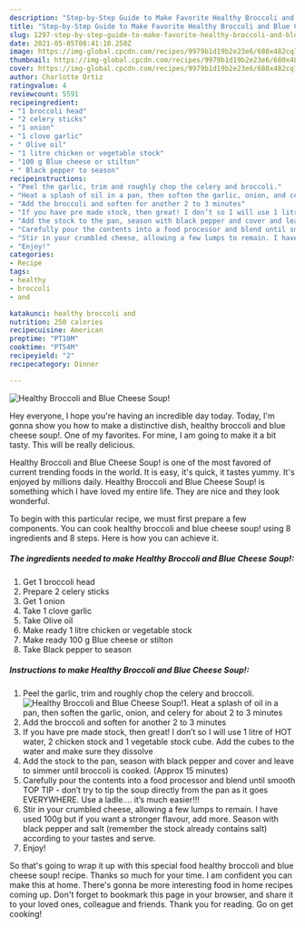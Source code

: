 ```yaml
---
description: "Step-by-Step Guide to Make Favorite Healthy Broccoli and Blue Cheese Soup!"
title: "Step-by-Step Guide to Make Favorite Healthy Broccoli and Blue Cheese Soup!"
slug: 1297-step-by-step-guide-to-make-favorite-healthy-broccoli-and-blue-cheese-soup
date: 2021-05-05T08:41:10.250Z
image: https://img-global.cpcdn.com/recipes/9979b1d19b2e23e6/680x482cq70/healthy-broccoli-and-blue-cheese-soup-recipe-main-photo.jpg
thumbnail: https://img-global.cpcdn.com/recipes/9979b1d19b2e23e6/680x482cq70/healthy-broccoli-and-blue-cheese-soup-recipe-main-photo.jpg
cover: https://img-global.cpcdn.com/recipes/9979b1d19b2e23e6/680x482cq70/healthy-broccoli-and-blue-cheese-soup-recipe-main-photo.jpg
author: Charlotte Ortiz
ratingvalue: 4
reviewcount: 5591
recipeingredient:
- "1 broccoli head"
- "2 celery sticks"
- "1 onion"
- "1 clove garlic"
- " Olive oil"
- "1 litre chicken or vegetable stock"
- "100 g Blue cheese or stilton"
- " Black pepper to season"
recipeinstructions:
- "Peel the garlic, trim and roughly chop the celery and broccoli."
- "Heat a splash of oil in a pan, then soften the garlic, onion, and celery for about 2 to 3 minutes"
- "Add the broccoli and soften for another 2 to 3 minutes"
- "If you have pre made stock, then great! I don’t so I will use 1 litre of HOT water, 2 chicken stock and 1 vegetable stock cube. Add the cubes to the water and make sure they dissolve"
- "Add the stock to the pan, season with black pepper and cover and leave to simmer until broccoli is cooked. (Approx 15 minutes)"
- "Carefully pour the contents into a food processor and blend until smooth TOP TIP - don’t try to tip the soup directly from the pan as it goes EVERYWHERE. Use a ladle.... it’s much easier!!!"
- "Stir in your crumbled cheese, allowing a few lumps to remain. I have used 100g but if you want a stronger flavour, add more. Season with black pepper and salt (remember the stock already contains salt) according to your tastes and serve."
- "Enjoy!"
categories:
- Recipe
tags:
- healthy
- broccoli
- and

katakunci: healthy broccoli and 
nutrition: 250 calories
recipecuisine: American
preptime: "PT10M"
cooktime: "PT54M"
recipeyield: "2"
recipecategory: Dinner

---
```



![Healthy Broccoli and Blue Cheese Soup!](https://img-global.cpcdn.com/recipes/9979b1d19b2e23e6/680x482cq70/healthy-broccoli-and-blue-cheese-soup-recipe-main-photo.jpg)

Hey everyone, I hope you're having an incredible day today. Today, I'm gonna show you how to make a distinctive dish, healthy broccoli and blue cheese soup!. One of my favorites. For mine, I am going to make it a bit tasty. This will be really delicious.



Healthy Broccoli and Blue Cheese Soup! is one of the most favored of current trending foods in the world. It is easy, it's quick, it tastes yummy. It's enjoyed by millions daily. Healthy Broccoli and Blue Cheese Soup! is something which I have loved my entire life. They are nice and they look wonderful.


To begin with this particular recipe, we must first prepare a few components. You can cook healthy broccoli and blue cheese soup! using 8 ingredients and 8 steps. Here is how you can achieve it.

<!--inarticleads1-->

##### The ingredients needed to make Healthy Broccoli and Blue Cheese Soup!:

1. Get 1 broccoli head
1. Prepare 2 celery sticks
1. Get 1 onion
1. Take 1 clove garlic
1. Take  Olive oil
1. Make ready 1 litre chicken or vegetable stock
1. Make ready 100 g Blue cheese or stilton
1. Take  Black pepper to season




<!--inarticleads2-->

##### Instructions to make Healthy Broccoli and Blue Cheese Soup!:

1. Peel the garlic, trim and roughly chop the celery and broccoli.
<img src="https://img-global.cpcdn.com/steps/a09ba0bc7c380dfd/160x128cq70/healthy-broccoli-and-blue-cheese-soup-recipe-step-1-photo.jpg" alt="Healthy Broccoli and Blue Cheese Soup!">1. Heat a splash of oil in a pan, then soften the garlic, onion, and celery for about 2 to 3 minutes
1. Add the broccoli and soften for another 2 to 3 minutes
1. If you have pre made stock, then great! I don’t so I will use 1 litre of HOT water, 2 chicken stock and 1 vegetable stock cube. Add the cubes to the water and make sure they dissolve
1. Add the stock to the pan, season with black pepper and cover and leave to simmer until broccoli is cooked. (Approx 15 minutes)
1. Carefully pour the contents into a food processor and blend until smooth TOP TIP - don’t try to tip the soup directly from the pan as it goes EVERYWHERE. Use a ladle.... it’s much easier!!!
1. Stir in your crumbled cheese, allowing a few lumps to remain. I have used 100g but if you want a stronger flavour, add more. Season with black pepper and salt (remember the stock already contains salt) according to your tastes and serve.
1. Enjoy!




So that's going to wrap it up with this special food healthy broccoli and blue cheese soup! recipe. Thanks so much for your time. I am confident you can make this at home. There's gonna be more interesting food in home recipes coming up. Don't forget to bookmark this page in your browser, and share it to your loved ones, colleague and friends. Thank you for reading. Go on get cooking!
